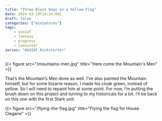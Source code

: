 ```yaml
---
title: "Three Black Dogs on a Yellow Flag"
date: 2019-03-10T14:24:09Z
draft: false
categories: ["miniatures"]
tags:
    - asoiaf
    - fantasy
    - progress
    - lannister
series: "ASOIAF Kickstarter"
---
```


{{< figure src="/mountains-men.jpg" title="Here come the Mountain's Men" >}}

That’s the Mountain’s Men done as well. I’ve also painted the Mountain himself, but for some bizarre reason, I made his cloak green, instead of yellow. So I will need to repaint him at some point. For now, I’m putting the brush down on this project and turning to my historicals for a bit. I’ll be back on this one with the first Stark unit.

{{< figure src="/flying-the-flag.jpg" title="Flying the flag for House Clegane" >}}
